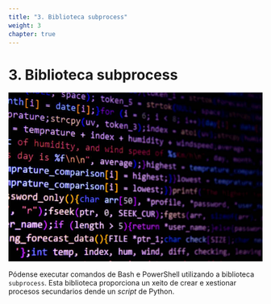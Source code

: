 ```yaml
---
title: "3. Biblioteca subprocess"
weight: 3
chapter: true
---
```


# 3. Biblioteca subprocess

![captura3_0_1.jpg](captura3_0_1.jpg)

Pódense executar comandos de Bash e PowerShell utilizando a biblioteca `subprocess`. Esta biblioteca proporciona un xeito de crear e xestionar procesos secundarios dende un *script* de Python.